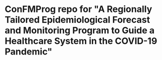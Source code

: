 # ConFMProg repo for "A Regionally Tailored Epidemiological Forecast and Monitoring Program to Guide a Healthcare System in the COVID-19 Pandemic"
